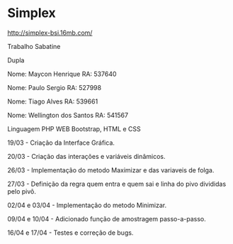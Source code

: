 # Simplex

http://simplex-bsi.16mb.com/

Trabalho Sabatine

Dupla

Nome: Maycon Henrique RA: 537640

Nome: Paulo Sergio RA: 527998

Nome: Tiago Alves RA:  539661

Nome: Wellington dos Santos RA: 541567

Linguagem 	PHP 
WEB 		Bootstrap, HTML e CSS

19/03 - Criação da Interface Gráfica.

20/03 - Criação das interações e variáveis dinâmicos.

26/03 - Implementação do metodo Maximizar e das variaveis de folga.

27/03 - Definição da regra quem entra e quem sai e linha do pivo divididas pelo pivô.

02/04 e 03/04 - Implementação do metodo Minimizar.

09/04 e 10/04 - Adicionado função de amostragem passo-a-passo.

16/04 e 17/04 - Testes e correção de bugs.
